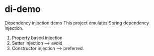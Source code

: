 # di-demo
Dependency injection demo
This project emulates Spring dependency injection.
1. Property based injection
2. Setter injection --> avoid
3. Constructor injection --> preferred.
